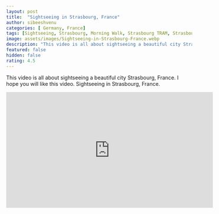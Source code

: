 ```yaml
---
layout: post
title:  "Sightseeing in Strasbourg, France"
author: sibeeshvenu
categories: [ Germany, France]
tags: [Sightseeing, Strasbourg, Morning Walk, Strasbourg TRAM, Strasbourg Public Transport, Alsace, France, Historical City in France, History France, Beautiful Nature, Malayalam, Sibeesh Passion, Njan Oru Malayali,  Germaniyile Nalukal, Germany, Malayali in Germany, Indians in Germany, Keralite in Germany, Malayalees in Germany, Malayali in France, sibeeshpassion.com, sibeeshvenu.com]
image: assets/images/Sightseeing-in-Strasbourg-France.webp
description: "This video is all about sightseeing a beautiful city Strasbourg, France. I hope you will like this video. Sightseeing in Strasbourg, France."
featured: false
hidden: false
rating: 4.5
---
```


This video is all about sightseeing a beautiful city Strasbourg, France. I hope you will like this video. Sightseeing in Strasbourg, France.

<iframe width="560" height="315" src="https://www.youtube.com/embed/Lx0A4qU-rAg" frameborder="0" allow="accelerometer; autoplay; encrypted-media; gyroscope; picture-in-picture" allowfullscreen></iframe>
